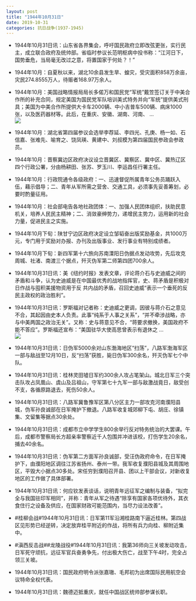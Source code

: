 ```yaml
---
layout: post
title: "1944年10月31日"
date: 2019-10-31
categories: 抗日战争(1937-1945)
---
```


<meta name="referrer" content="no-referrer" />

- 1944年10月31日讯：山东省各界集会，呼吁国民政府立即改弦更张，实行民主，成立联合政府及统帅部。省临时参议长范明枢病中投书称：“江河日下，国势垂危，当局毫无改过之意，将置国家于何处？！” 

- 1944年10月：自夏秋以来，湖北10余县发生旱、蝗灾，受灾面积858万余亩，灾民274.8555万人，待赈者168.97万余人。 

- 1944年10月：美国战略情报局局长多偌万和国民党“军统”戴笠签订关于中美合作所的补充合同，规定美国为国民党军队培训美式特务并向“军统”提供美式刑具；美国为中美合作所提供大卡车2000辆、中小吉普车500辆、病床1000张，以及医药器材等。此后，在重庆、安徽、湖南、河南、 ... <br/><img src="https://wx2.sinaimg.cn/large/aca367d8ly1g8hqc3sjmhj20c809z74c.jpg" />

- 1944年10月：湖北省第四届参议会选举李荐延、李四光、孔庚、杨一如、石信嘉、张难先、喻育之、饶凤瑛、黄建中、刘叔模为第四届国民参政会参政员。 

- 1944年10月：晋察冀边区政府决议设立晋冀区、冀察区、冀中区、冀热辽区四个行政公署，分由杨耕田、张苏、罗玉川、李运昌任行署主任。 

- 1944年10月：行政院通令各级政府：一、迅速督促所属青年公务员踊跃入伍，藉示倡导；二、青年从军所需之营舍、交通工具，必须事先妥善筹划，必要时酌量征用。 

- 1944年10月：社会部电告各地社政团体：一、加强人民团体组织，扶助民意机关，培养人民民主精神；二、消敛豪绅势力，递增民主势力，运用新的社会力量，促进民主之实施。 

- 1944年10月下旬：陕甘宁边区政府决定设立邹韬奋出版奖励基金，共1000万元，专门用于奖励对办报、办刊及出版事业、发行事业有特别成绩者。 

- 1944年10月下旬：新四军第十六旅向苏南溧阳日伪据点发动攻势，先后攻克周城、社渚、南渡三个据点，歼灭伪军第二师第四团700余人。 

- 1944年10月31日讯：美《纽约时报》发表文章，评论蒋介石与史迪威之间的矛盾和斗争，认为史迪威是在中国最优秀的战地指挥官，史、蒋矛盾是积极对日作战与囤积美援物资用于反 共内战的矛盾，召回史迪威“表示一个垂死的反民主政权的政治胜利”。 

- 1944年10月31日讯：罗斯福对记者称：史迪威之更调，因彼与蒋介石之意见不合，其起因由史本人负责。此事“纯系于人事之关系”，“并不牵涉战略，亦与中美两国之政治无关”。又称：史与蒋意见不合，“蒋要求撤换，美国政府不能不答应”。罗斯福还宣布：“美国驻华大使高思曾表示有退休之 ... <br/><img src="https://wx3.sinaimg.cn/large/aca367d8ly1g8hhoom8klj20c8090q2y.jpg" />

- 1944年10月31日讯：日伪军5000余对山东渤海地区“扫荡”，八路军渤海军区一部与敌战至12月10日，反“扫荡”获胜，毙日伪军300余名，歼灭伪军七个中队。 

- 1944年10月31日讯：桂林灵田墟日军约300余人攻占笔架山。城北日军三个突击队攻占凤凰山、虞山及吕祖山，守军第七十九军一部与敌激战竟日，敌受创不支，各循原路退去，死伤50余人。 

- 1944年10月31日讯：八路军冀鲁豫军区第八分区主力一部攻克河南濮阳县城，伪军孙良诚部在日军掩护下撤退。八路军收复城郊柳下屯、胡庄、徐镇集、文留集等据点30余处。 

- 1944年10月31日讯：成都市立中学学生800余举行反对特务统治的大罢课。午后，成都市警察局长方超亲率警察近千人包围并冲进该校，打伤学生20余名，捕去40余名。 

- 1944年10月31日讯：伪军第二方面军孙良诚部，受汪伪政府命令，在日军掩护下，由濮阳地区调往江苏省扬州、泰州一带。我军收复濮阳县城及其周围地区，平毁大小据点30多处。宋任穷到濮阳召开县、团以上干部会议，对新收复地区的工作做了具体部署。 

- 1944年10月31日讯：何应钦发表谈话，说明青年远征军之编制与装备，“拟完全与我国驻印军相同”，并称：青年从军之待遇“除享有国家各项优待外，其衣食住行之设备及供应，在国家财政可能范围内，当尽力设法改善”。 

- #桂柳会战#1944年10月31日讯：日军第11军沿湘桂路南下逼近桂林。第四战区见形势已经逆转，决定放弃桂平附近的作战，将所有兵力向桂、柳附近集中。 

- #滇西反击战##龙陵战役#1944年10月31日讯：我第36师向三关坡发动攻击，日军死守顽抗，远征军官兵奋勇争先，付出极大伤亡，战至下午4时，完全占领三关坡。 

- 1944年10月31日讯：国民政府明令派张嘉璈、毛邦初为出席国际民用航空会议特命全权代表。 

- 1944年10月31日讯：魏德迈抵重庆，就任中国战区统帅部参谋长职。 

